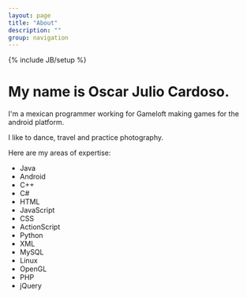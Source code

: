 ```yaml
---
layout: page
title: "About"
description: ""
group: navigation
---
```

{% include JB/setup %}

# My name is Oscar Julio Cardoso.

I'm a mexican programmer working for Gameloft making games for the android platform.

I like to dance, travel and practice photography.

Here are my areas of expertise:
* Java
* Android
* C++
* C#
* HTML
* JavaScript
* CSS
* ActionScript
* Python
* XML
* MySQL
* Linux
* OpenGL
* PHP
* jQuery
